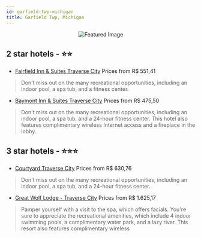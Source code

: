 ```yaml
---
id: garfield-twp-michigan
title: Garfield Twp, Michigan
---
```


<center><img src="https://i.travelapi.com/hotels/1000000/330000/327700/327611/7415c10e_z.jpg" alt="Featured Image" /></center>


##  2 star hotels - ⭐️⭐️

-    [Fairfield Inn & Suites Traverse City](https://us.hurb.com/hotels/garfield-twp/fairfield-inn-suites-traverse-city-JNP-JP198036?cmp=18055) Prices from R$ 551,41
   > Don't miss out on the many recreational opportunities, including an indoor pool, a spa tub, and a fitness center.
-    [Baymont Inn & Suites Traverse City](https://us.hurb.com/hotels/garfield-twp/baymont-inn-suites-traverse-city-JNP-JP226762?cmp=18055) Prices from R$ 475,50
   > Don't miss out on the many recreational opportunities, including an indoor pool, a spa tub, and a 24-hour fitness center. This hotel also features complimentary wireless Internet access and a fireplace in the lobby.

##  3 star hotels - ⭐️⭐️⭐️

-    [Courtyard Traverse City](https://us.hurb.com/hotels/garfield-twp/courtyard-traverse-city-JNP-JP184203?cmp=18055) Prices from R$ 630,76
   > Don't miss out on the many recreational opportunities, including an indoor pool, a spa tub, and a 24-hour fitness center.
-    [Great Wolf Lodge - Traverse City](https://us.hurb.com/hotels/garfield-twp/great-wolf-lodge-traverse-city-JNP-JP188639?cmp=18055) Prices from R$ 1.625,17
   > Pamper yourself with a visit to the spa, which offers facials. You're sure to appreciate the recreational amenities, which include 4 indoor swimming pools, a complimentary water park, and a lazy river. This resort also features complimentary wireless
